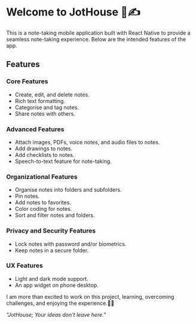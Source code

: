 # Welcome to JotHouse 📝✍️

This is a note-taking mobile application built with React Native to provide a seamless note-taking experience.
Below are the intended features of the app.


## Features

###  Core Features
- Create, edit, and delete notes.
- Rich text formatting.
- Categorise and tag notes.
- Share notes with others.

###  Advanced Features
- Attach images, PDFs, voice notes, and audio files to notes.
- Add drawings to notes.
- Add checklists to notes.
- Speech-to-text feature for note-taking.

###  Organizational Features
- Organise notes into folders and subfolders.
- Pin notes.
- Add notes to favorites.
- Color coding for notes.
- Sort and filter notes and folders.

###  Privacy and Security Features
- Lock notes with password and/or biometrics.
- Keep notes in a secure folder.

###  UX Features
- Light and dark mode support.
- An app widget on phone desktop.


I am more than excited to work on this project, learning, overcoming challenges, and enjoying the experience.🚀💫

_"JotHouse; Your ideas don't leave here."_
